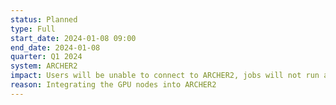 ```yaml
---
status: Planned
type: Full
start_date: 2024-01-08 09:00
end_date: 2024-01-08
quarter: Q1 2024
system: ARCHER2
impact: Users will be unable to connect to ARCHER2, jobs will not run and users will not have access to data on ARCHER2   
reason: Integrating the GPU nodes into ARCHER2
---
```


